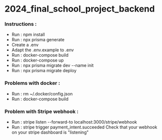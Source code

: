 # 2024_final_school_project_backend### Instructions :- Run : npm install- Run : npx prisma generate- Create a .env- Adapt the .env.example to .env- Run : docker-compose build- Run : docker-compose up- Run : npx prisma migrate dev --name init- Run : npx prisma migrate deploy### Problems with docker :- Run : rm  ~/.docker/config.json- Run : docker-compose build### Problem with Stripe webhook :- Run : stripe listen --forward-to localhost:3000/stripe/webhook- Run : stripe trigger payment_intent.succeededCheck that your webhook on your stripe dashboard is "listening"